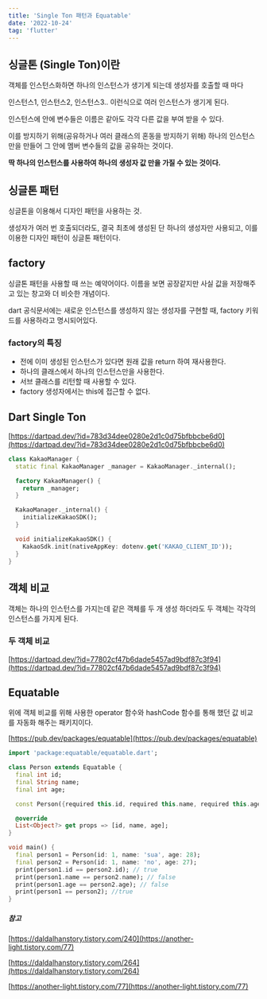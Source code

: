 ```yaml
---
title: 'Single Ton 패턴과 Equatable'
date: '2022-10-24'
tag: 'flutter'
---
```


## 싱글톤 (Single Ton)이란

객체를 인스턴스화하면 하나의 인스턴스가 생기게 되는데 생성자를 호출할 때 마다

인스턴스1, 인스턴스2, 인스턴스3.. 이런식으로 여러 인스턴스가 생기게 된다.

인스턴스에 안에 변수들은 이름은 같아도 각각 다른 값을 부여 받을 수 있다.

이를 방지하기 위해(공유하거나 여러 클래스의 혼동을 방지하기 위해) 하나의 인스턴스만을 만들어 그 안에 멤버 변수들의 값을 공유하는 것이다.

**딱 하나의 인스턴스를 사용하여 하나의 생성자 값 만을 가질 수 있는 것이다.**

## 싱글톤 패턴

싱글톤을 이용해서 디자인 패턴을 사용하는 것.

생성자가 여러 번 호출되더라도, 결국 최초에 생성된 단 하나의 생성자만 사용되고, 이를 이용한 디자인 패턴이 싱글톤 패턴이다.

## factory

싱글톤 패턴을 사용할 때 쓰는 예약어이다. 이름을 보면 공장같지만 사실 값을 저장해주고 있는 창고와 더 비슷한 개념이다.

dart 공식문서에는 새로운 인스턴스를 생성하지 않는 생성자를 구현할 때, factory 키워드를 사용하라고 명시되어있다.

### factory의 특징

- 전에 이미 생성된 인스턴스가 있다면 원래 값을 return 하여 재사용한다.
- 하나의 클래스에서 하나의 인스턴스만을 사용한다.
- 서브 클래스를 리턴할 때 사용할 수 있다.
- factory 생성자에서는 this에 접근할 수 없다.

## Dart Single Ton

[https://dartpad.dev/?id=783d34dee0280e2d1c0d75bfbbcbe6d0](https://dartpad.dev/?id=783d34dee0280e2d1c0d75bfbbcbe6d0)

```dart
class KakaoManager {
  static final KakaoManager _manager = KakaoManager._internal();

  factory KakaoManager() {
    return _manager;
  }

  KakaoManager._internal() {
    initializeKakaoSDK();
  }

  void initializeKakaoSDK() {
    KakaoSdk.init(nativeAppKey: dotenv.get('KAKAO_CLIENT_ID'));
  }
}
```

## 객체 비교

객체는 하나의 인스턴스를 가지는데 같은 객체를 두 개 생성 하더라도 두 객체는 각각의 인스턴스를 가지게 된다.

### 두 객체 비교

[https://dartpad.dev/?id=77802cf47b6dade5457ad9bdf87c3f94](https://dartpad.dev/?id=77802cf47b6dade5457ad9bdf87c3f94)

## Equatable

위에 객체 비교를 위해 사용한 operator 함수와 hashCode 함수를 통해 했던 값 비교를 자동화 해주는 패키지이다.

[https://pub.dev/packages/equatable](https://pub.dev/packages/equatable)

```dart
import 'package:equatable/equatable.dart';

class Person extends Equatable {
  final int id;
  final String name;
  final int age;

  const Person({required this.id, required this.name, required this.age});

  @override
  List<Object?> get props => [id, name, age];
}

void main() {
  final person1 = Person(id: 1, name: 'sua', age: 28);
  final person2 = Person(id: 1, name: 'no', age: 27);
  print(person1.id == person2.id); // true
  print(person1.name == person2.name); // false
  print(person1.age == person2.age); // false
  print(person1 == person2); //true
}
```

##### 참고

[https://daldalhanstory.tistory.com/240](https://another-light.tistory.com/77)

[https://daldalhanstory.tistory.com/264](https://daldalhanstory.tistory.com/264)

[https://another-light.tistory.com/77](https://another-light.tistory.com/77)
